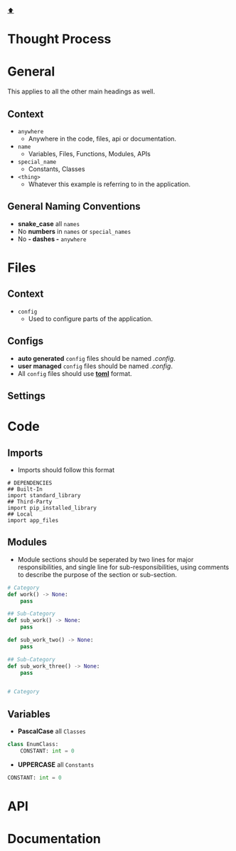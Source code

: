 [⬆️](..)


# Thought Process


# General

This applies to all the other main headings as well.

## Context
- `anywhere`
    - Anywhere in the code, files, api or documentation.
- `name`
    - Variables, Files, Functions, Modules, APIs
- `special_name`
    - Constants, Classes
- `<thing>`
    - Whatever this example is referring to in the application.


## General Naming Conventions
- **snake_case** all `names`
- No **numbers** in `names` or `special_names`
- No **- dashes -** `anywhere`


# Files

## Context
- `config`
    - Used to configure parts of the application.

## Configs
- **auto generated** `config` files should be named *.config*.
- **user managed** `config` files should be named *<thing>.config*.
- All `config` files should use [**toml**](https://toml.io/en/) format.

## Settings


# Code

## Imports
- Imports should follow this format
```shell
# DEPENDENCIES
## Built-In
import standard_library
## Third-Party
import pip_installed_library
## Local
import app_files
```

## Modules
- Module sections should be seperated by two lines for major responsibilities, and single line for sub-responsibilities, using
comments to describe the purpose of the section or sub-section.
```python
# Category
def work() -> None:
    pass

## Sub-Category
def sub_work() -> None:
    pass

def sub_work_two() -> None:
    pass

## Sub-Category
def sub_work_three() -> None:
    pass


# Category
```

## Variables
- **PascalCase** all `Classes`
```python
class EnumClass:
    CONSTANT: int = 0
```
- **UPPERCASE** all `Constants`
```python
CONSTANT: int = 0
```


# API


# Documentation
